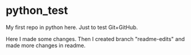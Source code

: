 # python_test
My first repo in python here. Just to test Git+GitHub.

Here I made some changes.
Then I created branch "readme-edits" and made more changes in readme.
